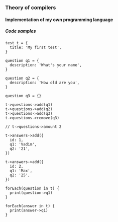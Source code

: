 ### Theory of compilers

#### Implementation of my own programming language

##### Code samples

```
test t = {
  title: 'My first test',
}

question q1 = {
  description: 'What's your name',
}

question q2 = {
  description: 'How old are you',
}

question q3 = {}

t->questions->add(q1)
t->questions->add(q2)
t->questions->add(q3)
t->questions->remove(q3)

// t->questions->amount 2

t->answers->add({
  id: 1,
  q1: 'Vadim',
  q2: '21',
})

t->answers->add({
  id: 2,
  q1: 'Max',
  q2: '25',
})

forEach(question in t) {
  print(question->q1)
}

forEach(answer in t) {
  print(answer->q1)
}
```
